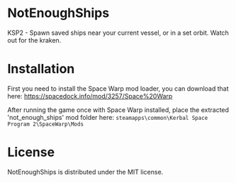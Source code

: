 # NotEnoughShips
 KSP2 - Spawn saved ships near your current vessel, or in a set orbit. Watch out for the kraken.
</br>

# Installation

First you need to install the Space Warp mod loader, you can download that here:
https://spacedock.info/mod/3257/Space%20Warp

After running the game once with Space Warp installed, place the extracted 'not_enough_ships' mod folder here: 
`steamapps\common\Kerbal Space Program 2\SpaceWarp\Mods`


# License

NotEnoughShips is distributed under the MIT license.
